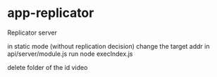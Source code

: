 # app-replicator
Replicator server

in static mode (without replication decision) change the target addr in api/server/module.js
run node execIndex.js

delete folder of the id video
